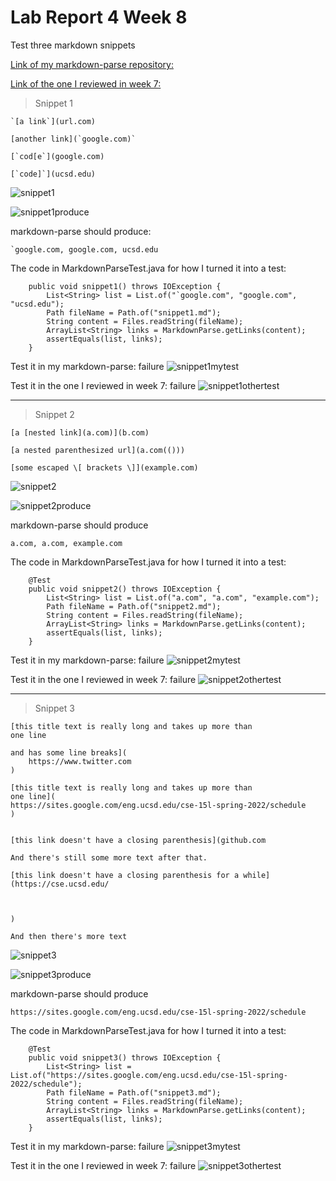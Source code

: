 # Lab Report 4 Week 8

Test three markdown snippets

[Link of my markdown-parse repository:](https://github.com/8YBY8sd/markdown-parse)

[Link of the one I reviewed in week 7:](https://github.com/rmccrystal/markdown-parser)

> Snippet 1

```
`[a link`](url.com)

[another link](`google.com)`

[`cod[e`](google.com)

[`code]`](ucsd.edu)
```

![snippet1](https://8yby8sd.github.io/cse15l-lab-reports/snippet1.png)

![snippet1produce](https://8yby8sd.github.io/cse15l-lab-reports/snippet1produce.png)

markdown-parse should produce: 

```
`google.com, google.com, ucsd.edu
```


The code in MarkdownParseTest.java for how I turned it into a test:
```
    public void snippet1() throws IOException {
        List<String> list = List.of("`google.com", "google.com", "ucsd.edu");
        Path fileName = Path.of("snippet1.md");
        String content = Files.readString(fileName);
        ArrayList<String> links = MarkdownParse.getLinks(content);
        assertEquals(list, links);
    }
```

Test it in my markdown-parse: failure
![snippet1mytest](https://8yby8sd.github.io/cse15l-lab-reports/snippet1mytest.png)

Test it in the one I reviewed in week 7: failure
![snippet1othertest](https://8yby8sd.github.io/cse15l-lab-reports/snippet1othertest.png)

---

> Snippet 2

```
[a [nested link](a.com)](b.com)

[a nested parenthesized url](a.com(()))

[some escaped \[ brackets \]](example.com)
```
![snippet2](https://8yby8sd.github.io/cse15l-lab-reports/snippet2.png)

![snippet2produce](https://8yby8sd.github.io/cse15l-lab-reports/snippet2produce.png)

markdown-parse should produce

```
a.com, a.com, example.com
```



The code in MarkdownParseTest.java for how I turned it into a test:
```
    @Test
    public void snippet2() throws IOException {
        List<String> list = List.of("a.com", "a.com", "example.com");
        Path fileName = Path.of("snippet2.md");
        String content = Files.readString(fileName);
        ArrayList<String> links = MarkdownParse.getLinks(content);
        assertEquals(list, links);
    }
```

Test it in my markdown-parse: failure
![snippet2mytest](https://8yby8sd.github.io/cse15l-lab-reports/snippet2mytest.png)

Test it in the one I reviewed in week 7: failure
![snippet2othertest](https://8yby8sd.github.io/cse15l-lab-reports/snippet2othertest.png)

---

> Snippet 3

```
[this title text is really long and takes up more than 
one line

and has some line breaks](
    https://www.twitter.com
)

[this title text is really long and takes up more than 
one line](
https://sites.google.com/eng.ucsd.edu/cse-15l-spring-2022/schedule
)


[this link doesn't have a closing parenthesis](github.com

And there's still some more text after that.

[this link doesn't have a closing parenthesis for a while](https://cse.ucsd.edu/



)

And then there's more text
```
![snippet3](https://8yby8sd.github.io/cse15l-lab-reports/snippet3.png)

![snippet3produce](https://8yby8sd.github.io/cse15l-lab-reports/snippet3produce.png)

markdown-parse should produce

```
https://sites.google.com/eng.ucsd.edu/cse-15l-spring-2022/schedule
```



The code in MarkdownParseTest.java for how I turned it into a test:
```
    @Test
    public void snippet3() throws IOException {
        List<String> list = List.of("https://sites.google.com/eng.ucsd.edu/cse-15l-spring-2022/schedule");
        Path fileName = Path.of("snippet3.md");
        String content = Files.readString(fileName);
        ArrayList<String> links = MarkdownParse.getLinks(content);
        assertEquals(list, links);
    }
```

Test it in my markdown-parse: failure
![snippet3mytest](https://8yby8sd.github.io/cse15l-lab-reports/snippet3mytest.png)

Test it in the one I reviewed in week 7: failure
![snippet3othertest](https://8yby8sd.github.io/cse15l-lab-reports/snippet3othertest.png)